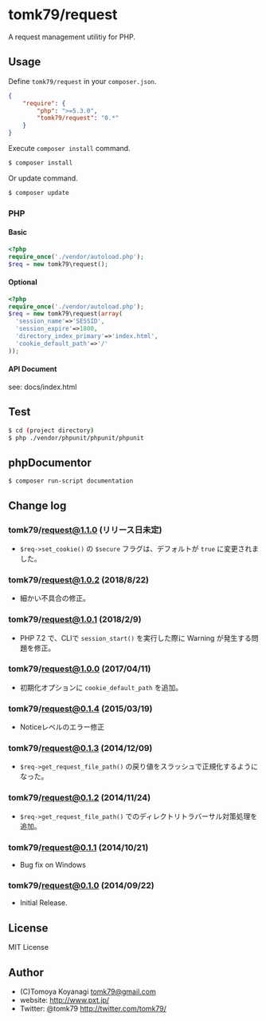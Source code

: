 tomk79/request
=======

A request management utilitiy for PHP.

## Usage

Define `tomk79/request` in your `composer.json`.

```json
{
    "require": {
        "php": ">=5.3.0",
        "tomk79/request": "0.*"
    }
}
```

Execute `composer install` command.

```bash
$ composer install
```

Or update command.

```bash
$ composer update
```


### PHP

#### Basic

```php
<?php
require_once('./vendor/autoload.php');
$req = new tomk79\request();
```

#### Optional

```php
<?php
require_once('./vendor/autoload.php');
$req = new tomk79\request(array(
  'session_name'=>'SESSID',
  'session_expire'=>1800,
  'directory_index_primary'=>'index.html',
  'cookie_default_path'=>'/'
));
```

#### API Document

see: docs/index.html


## Test

```bash
$ cd (project directory)
$ php ./vendor/phpunit/phpunit/phpunit
```

## phpDocumentor

```
$ composer run-script documentation
```


## Change log

### tomk79/request@1.1.0 (リリース日未定)

- `$req->set_cookie()` の `$secure` フラグは、デフォルトが `true` に変更されました。

### tomk79/request@1.0.2 (2018/8/22)

- 細かい不具合の修正。

### tomk79/request@1.0.1 (2018/2/9)

- PHP 7.2 で、CLIで `session_start()` を実行した際に Warning が発生する問題を修正。

### tomk79/request@1.0.0 (2017/04/11)

- 初期化オプションに `cookie_default_path` を追加。

### tomk79/request@0.1.4 (2015/03/19)

- Noticeレベルのエラー修正

### tomk79/request@0.1.3 (2014/12/09)

- `$req->get_request_file_path()` の戻り値をスラッシュで正規化するようになった。

### tomk79/request@0.1.2 (2014/11/24)

- `$req->get_request_file_path()` でのディレクトリトラバーサル対策処理を追加。

### tomk79/request@0.1.1 (2014/10/21)

- Bug fix on Windows

### tomk79/request@0.1.0 (2014/09/22)

- Initial Release.


## License

MIT License


## Author

- (C)Tomoya Koyanagi <tomk79@gmail.com>
- website: <http://www.pxt.jp/>
- Twitter: @tomk79 <http://twitter.com/tomk79/>
